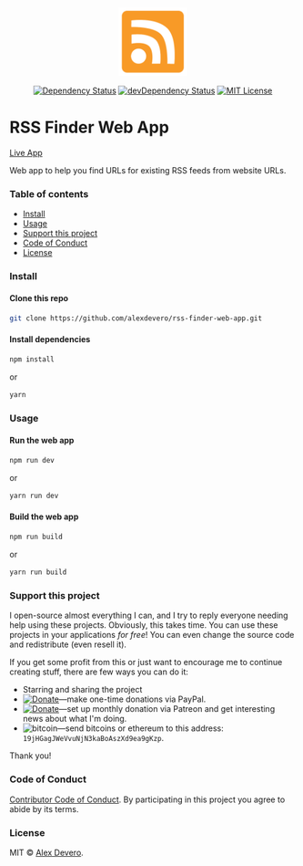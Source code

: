 <div align="center">
  <img src="./docs/rss-icon.png" width="120" />
</div>

<p align="center">
  <a href="https://david-dm.org/alexdevero/rss-finder-web-app"><img alt="Dependency Status" src="https://david-dm.org/alexdevero/rss-finder-web-app.svg?style=flat"></a>
  <a href="https://david-dm.org/alexdevero/rss-finder-web-app?type=dev"><img alt="devDependency Status" src="https://david-dm.org/alexdevero/rss-finder-web-app/dev-status.svg?style=flat"></a>
  <a href="http://opensource.org/licenses/MIT"><img alt="MIT License" src="https://img.shields.io/npm/l/express.svg"></a>
</p>

# RSS Finder Web App

[Live App](https://rss-finder-web-app.vercel.app/)

Web app to help you find URLs for existing RSS feeds from website URLs.

### Table of contents

* [Install](#install)
* [Usage](#usage)
* [Support this project](#support-this-project)
* [Code of Conduct](#code-of-conduct)
* [License](#license)

### Install

#### Clone this repo

```bash
git clone https://github.com/alexdevero/rss-finder-web-app.git
```

#### Install dependencies

```bash
npm install
```

or

```bash
yarn
```

### Usage

#### Run the web app

```bash
npm run dev
```

or

```bash
yarn run dev
```

#### Build the web app

```bash
npm run build
```

or

```bash
yarn run build
```

### Support this project

I open-source almost everything I can, and I try to reply everyone needing help using these projects. Obviously,
this takes time. You can use these projects in your applications *for free*! You can even change the source code and redistribute (even resell it).

If you get some profit from this or just want to encourage me to continue creating stuff, there are few ways you can do it:

- Starring and sharing the project
- [![Donate](https://img.shields.io/badge/Donate-Paypal-brightgreen.svg?colorB=259cd2)](https://www.paypal.com/cgi-bin/webscr?cmd=_s-xclick&hosted_button_id=YKLGUUB34ASEL)—make one-time donations via PayPal.
- [![Donate](https://img.shields.io/badge/Donate-Patreon-brightgreen.svg?colorB=f86213)](https://www.patreon.com/alexdevero)—set up monthly donation via Patreon and get interesting news about what I'm doing.
- <img alt="bitcoin" src="https://img.shields.io/badge/Donate-Bitcoin-brightgreen.svg?colorB=fab915">—send bitcoins or ethereum to this address: `19jHGagJWeVvuNjN3kaBoAszXd9ea9gKzp`.

Thank you!

### Code of Conduct

[Contributor Code of Conduct](code-of-conduct.md). By participating in this project you agree to abide by its terms.

### License

MIT © [Alex Devero](https://alexdevero.com).

